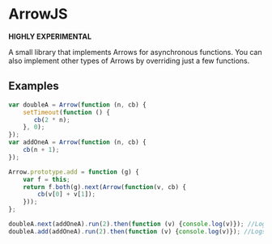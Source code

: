 ArrowJS
=======

**HIGHLY EXPERIMENTAL**

A small library that implements Arrows for asynchronous functions. You can also implement other types of Arrows by
overriding just a few functions.

Examples
--------

```javascript
var doubleA = Arrow(function (n, cb) {
    setTimeout(function () {
       cb(2 * n);
    }, 0);
});
var addOneA = Arrow(function (n, cb) {
    cb(n + 1);
});

Arrow.prototype.add = function (g) {
	var f = this;
    return f.both(g).next(Arrow(function(v, cb) {
        cb(v[0] + v[1]);
    }));
};

doubleA.next(addOneA).run(2).then(function (v) {console.log(v)}); //Logs 5
doubleA.add(addOneA).run(2).then(function (v) {console.log(v)}); //Logs 7
```